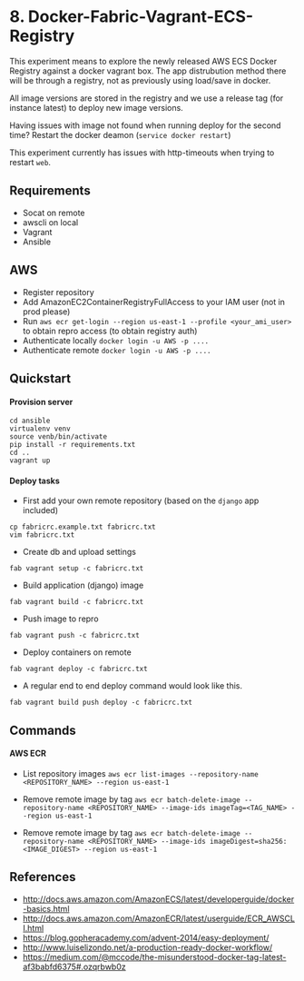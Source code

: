 # 8. Docker-Fabric-Vagrant-ECS-Registry

This experiment means to explore the newly released AWS ECS Docker Registry against a docker vagrant box. The app distrubution method there will be through a registry, not as previously using load/save in docker.

All image versions are stored in the registry and we use a release tag (for instance latest) to deploy new image versions.

Having issues with image not found when running deploy for the second time? Restart the docker deamon (`service docker restart`)

This experiment currently has issues with http-timeouts when trying to restart `web`.



## Requirements
- Socat on remote
- awscli on local
- Vagrant
- Ansible


## AWS
- Register repository
- Add AmazonEC2ContainerRegistryFullAccess to your IAM user (not in prod please)
- Run `aws ecr get-login --region us-east-1 --profile <your_ami_user>` to obtain repro access (to obtain registry auth)
- Authenticate locally `docker login -u AWS -p ....`
- Authenticate remote `docker login -u AWS -p ....`


## Quickstart

#### Provision server
```
cd ansible
virtualenv venv
source venb/bin/activate
pip install -r requirements.txt
cd ..
vagrant up
```

#### Deploy tasks

- First add your own remote repository (based on the `django` app included)

```
cp fabricrc.example.txt fabricrc.txt
vim fabricrc.txt
```

- Create db and upload settings

```
fab vagrant setup -c fabricrc.txt
```

- Build application (django) image

```
fab vagrant build -c fabricrc.txt
```

- Push image to repro

```
fab vagrant push -c fabricrc.txt
```

- Deploy containers on remote

```
fab vagrant deploy -c fabricrc.txt
```

- A regular end to end deploy command would look like this.
```
fab vagrant build push deploy -c fabricrc.txt
```




## Commands

#### AWS ECR
- List repository images
`aws ecr list-images --repository-name <REPOSITORY_NAME> --region us-east-1`

- Remove remote image by tag
`aws ecr batch-delete-image --repository-name <REPOSITORY_NAME> --image-ids imageTag=<TAG_NAME> --region us-east-1`

- Remove remote image by tag
`aws ecr batch-delete-image --repository-name <REPOSITORY_NAME> --image-ids imageDigest=sha256:<IMAGE_DIGEST> --region us-east-1`


## References
- http://docs.aws.amazon.com/AmazonECS/latest/developerguide/docker-basics.html
- http://docs.aws.amazon.com/AmazonECR/latest/userguide/ECR_AWSCLI.html
- https://blog.gopheracademy.com/advent-2014/easy-deployment/
- http://www.luiselizondo.net/a-production-ready-docker-workflow/
- https://medium.com/@mccode/the-misunderstood-docker-tag-latest-af3babfd6375#.ozqrbwb0z

